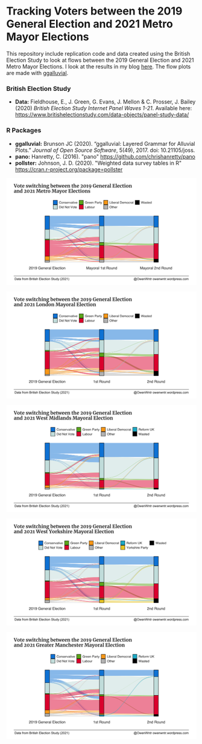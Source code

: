 # Tracking Voters between the 2019 General Election and 2021 Metro Mayor Elections

This repository include replication code and data created using the British Election Study to look at flows between the 2019 General Election and 2021 Metro Mayor Elections. I look at the results in my blog [here](https://owenwntr.wordpress.com/2022/01/31/2021-metro-mayor-elections-labour-narrowly-gained-from-the-conservatives-while-losing-to-did-not-vote/). The flow plots are made with [ggalluvial](https://cran.r-project.org/web/packages/ggalluvial/vignettes/ggalluvial.html).

### British Election Study

-   **Data:** Fieldhouse, E., J. Green, G. Evans, J. Mellon & C. Prosser, J. Bailey (2020) *British Election Study Internet Panel Waves 1-21*. Available here: https://www.britishelectionstudy.com/data-objects/panel-study-data/

### R Packages

- **ggalluvial:** Brunson JC (2020). “ggalluvial: Layered Grammar for Alluvial Plots.” *Journal of Open Source Software*, 5(49), 2017. doi: 10.21105/joss.
- **pano:** Hanretty, C. (2016). "pano" https://github.com/chrishanretty/pano
- **pollster:** Johnson, J. D. (2020). "Weighted data survey tables in R" https://cran.r-project.org/package=pollster


![](plots/overall.png)

![](plots/london.png)

![](plots/westmids.png)

![](plots/westyorkshire.png)

![](plots/gm.png)